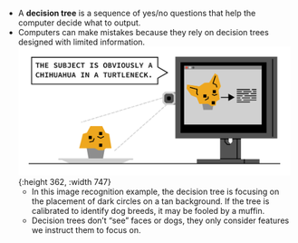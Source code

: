 - A **decision tree** is a sequence of yes/no questions that help the computer decide what to output.
- Computers can make mistakes because they rely on decision trees designed with limited information.
  ![Computer looking at a muffin through a webcam and saying "The subject is obviously a chihuahua in a turtleneck." On the computer screen is a chihuahua drawn to look very similar to the muffin.](../assets/image_1680318913339_0.png){:height 362, :width 747}
	- In this image recognition example, the decision tree is focusing on the placement of dark circles on a tan background. If the tree is calibrated to identify dog breeds, it may be fooled by a muffin.
	- Decision trees don’t “see” faces or dogs, they only consider features we instruct them to focus on.